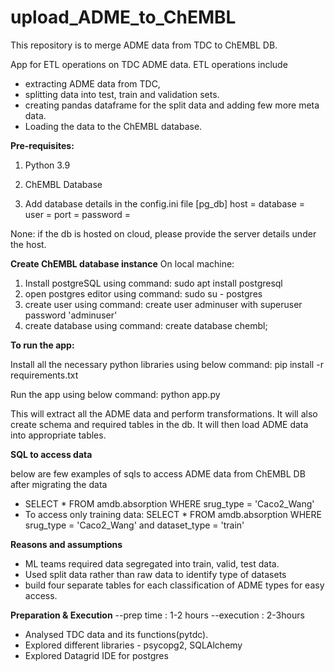 # upload_ADME_to_ChEMBL

This repository is to merge ADME data from TDC to ChEMBL DB.

App for ETL operations on TDC ADME data. ETL operations include 
* extracting ADME data from TDC, 
* splitting data into test, train and validation sets.
* creating pandas dataframe for the split data and adding few more meta data.
* Loading the data to the ChEMBL database.


**Pre-requisites:**

1. Python 3.9
2. ChEMBL Database

3. Add database details in the config.ini file
[pg_db]
host = 
database =  
user = 
port = 
password = 

None: if the db is hosted on cloud, 
please provide the server details under the host.

**Create ChEMBL database instance**
On local machine:
1. Install postgreSQL using command: 
    sudo apt install postgresql
2. open postgres editor using command: 
    sudo su - postgres
3. create user using command: 
    create user adminuser with superuser password 'adminuser'
4. create database using command: 
    create database chembl;


**To run the app:**

Install all the necessary python libraries using below command:
pip install -r requirements.txt

Run the app using below command:
python app.py

This will extract all the ADME data and perform transformations. 
It will also create schema and required tables in the db.
It will then load ADME data into appropriate tables.


**SQL to access data**

below are few examples of sqls to access ADME data from ChEMBL DB after migrating the data

* SELECT * FROM amdb.absorption WHERE srug_type = 'Caco2_Wang'
* To access only training data: 
  SELECT * FROM amdb.absorption WHERE srug_type = 'Caco2_Wang' 
  and dataset_type = 'train'


**Reasons and assumptions**
* ML teams required data segregated into train, valid, test data. 
* Used split data rather than raw data to identify type of datasets
* build four separate tables for each classification of ADME types for easy access.

**Preparation & Execution**
--prep time : 1-2 hours
--execution : 2-3hours
* Analysed TDC data and its functions(pytdc).
* Explored different libraries - psycopg2, SQLAlchemy
* Explored Datagrid IDE for postgres
